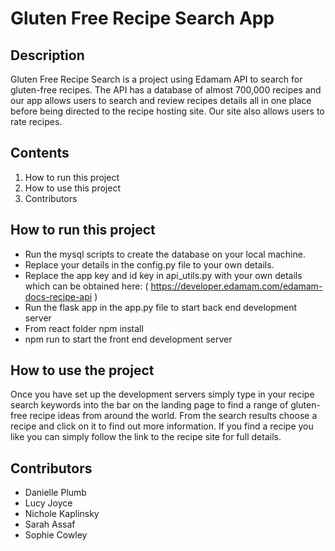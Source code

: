 
#  Gluten Free Recipe Search App 



## Description

Gluten Free Recipe Search is a project using Edamam API to search for gluten-free recipes. The API has a database of almost 700,000 recipes and our app allows users to search and review recipes details all in one place before being directed to the recipe hosting site. 
Our site also allows users to rate recipes. 

## Contents
1. How to run this project
2. How to use this project
3. Contributors

## How to run this project

* Run the mysql scripts to create the database on your local machine. 
* Replace your details in the config.py file to your own details. 
* Replace the app key and id key in api_utils.py with your own details which can be obtained here: ( https://developer.edamam.com/edamam-docs-recipe-api )
* Run the flask app in the app.py file to start back end development server
* From react folder npm install 
* npm run to start the front end development server


## How to use the project

Once you have set up the development servers simply type in your recipe search keywords into the bar on the landing page to find a range of gluten-free recipe ideas from around the world. From the search results choose a recipe and click on it to find out more information. If you find a recipe you like you can simply follow the link to the recipe site for full details. 


## Contributors 

* Danielle Plumb
* Lucy Joyce
* Nichole Kaplinsky
* Sarah Assaf
* Sophie Cowley 

